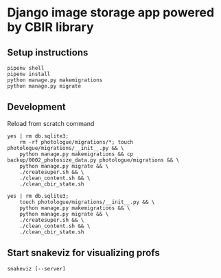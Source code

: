 # Django image storage app powered by CBIR library

## Setup instructions
```
pipenv shell
pipenv install
python manage.py makemigrations
python manage.py migrate
```

## Development

Reload from scratch command
```
yes | rm db.sqlite3;
    rm -rf photologue/migrations/*; touch photologue/migrations/__init__.py && \
    python manage.py makemigrations && cp backup/0002_photosize_data.py photologue/migrations && \
    python manage.py migrate && \
    ./createsuper.sh && \
    ./clean_content.sh && \
    ./clean_cbir_state.sh
```

```
yes | rm db.sqlite3;
    touch photologue/migrations/__init__.py && \
    python manage.py makemigrations && \
    python manage.py migrate && \
    ./createsuper.sh && \
    ./clean_content.sh && \
    ./clean_cbir_state.sh
```


## Start snakeviz for visualizing profs
`snakeviz [--server]`
